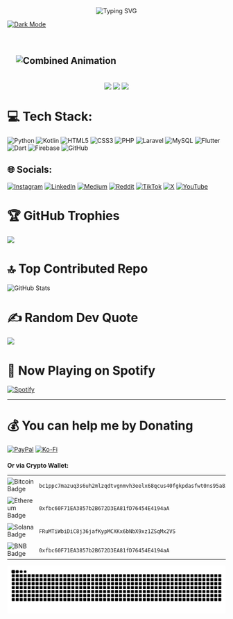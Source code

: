 <div align="center">
  <img src="https://readme-typing-svg.herokuapp.com?font=Fira+Code&size=22&pause=1000&color=F75C7E&center=true&vCenter=true&width=435&lines=Welcome+to+my+GitHub!;I+love+coding+and+learning!;Feel+free+to+explore+my+repos!" alt="Typing SVG" />
</div>

[![Dark Mode](https://img.shields.io/badge/Mode-Dark%20Mode-black?style=for-the-badge)](https://github.com/settings/appearance) 
<div align="center" style="background: url('https://via.placeholder.com/1200x400'); padding: 20px; border-radius: 10px;">
  <h2 align="left">
    <img src="https://readme-typing-svg.herokuapp.com?font=Fira+Code&size=22&pause=1000&color=F75C7E&width=500&lines=My+name+is:+Agus+Miftachul;I+am+Student:+UBHINUS;From:+Malang,+Indonesian" alt="Combined Animation" />
  </h2>
</div>

<div align="center">
  <img style="height: 80px;" src="https://media.giphy.com/media/v1.Y2lkPTc5MGI3NjExNmpvcnprbDB5NDNjMHlsMnRreGhpMnI0bXowYjl0N2t5ZW04dmNxMCZlcD12MV9naWZzX3NlYXJjaCZjdD1n/0lGd2OXXHe4tFhb7Wh/giphy.gif" />
  <img style="height: 160px;" src="https://media.giphy.com/media/M9gbBd9nbDrOTu1Mqx/giphy.gif" />
  <img style="height: 80px;" src="https://media2.giphy.com/media/v1.Y2lkPTc5MGI3NjExOWt2OXRtM3A2cmMxbzU1ODdibm11eWc0MXR3OHRpcDhoZ2NnYm5nbSZlcD12MV9pbnRlcm5hbF9naWZfYnlfaWQmY3Q9Zw/CrFLL3CnRpw5ddlBMm/giphy.gif" />
</div>

# 💻 Tech Stack:
![Python](https://img.shields.io/badge/python-3670A0?style=plastic&logo=python&logoColor=ffdd54) 
![Kotlin](https://img.shields.io/badge/kotlin-%237F52FF.svg?style=plastic&logo=kotlin&logoColor=white) 
![HTML5](https://img.shields.io/badge/html5-%23E34F26.svg?style=plastic&logo=html5&logoColor=white) 
![CSS3](https://img.shields.io/badge/css3-%231572B6.svg?style=plastic&logo=css3&logoColor=white) 
![PHP](https://img.shields.io/badge/php-%23777BB4.svg?style=plastic&logo=php&logoColor=white) 
![Laravel](https://img.shields.io/badge/laravel-%23FF2D20.svg?style=plastic&logo=laravel&logoColor=white) 
![MySQL](https://img.shields.io/badge/mysql-4479A1.svg?style=plastic&logo=mysql&logoColor=white) 
![Flutter](https://img.shields.io/badge/Flutter-02569B?style=plastic&logo=flutter&logoColor=white) 
![Dart](https://img.shields.io/badge/Dart-0175C2?style=plastic&logo=dart&logoColor=white) 
![Firebase](https://img.shields.io/badge/Firebase-FFCA28?style=plastic&logo=firebase&logoColor=white) 
![GitHub](https://img.shields.io/badge/github-%23121011.svg?style=plastic&logo=github&logoColor=white)

## 🌐 Socials:
[![Instagram](https://img.shields.io/badge/Instagram-%23E4405F.svg?logo=Instagram&logoColor=white)](https://instagram.com/_miftachul__) [![LinkedIn](https://img.shields.io/badge/LinkedIn-%230077B5.svg?logo=linkedin&logoColor=white)](https://linkedin.com/in/agus-miftachul-huda) [![Medium](https://img.shields.io/badge/Medium-12100E?logo=medium&logoColor=white)](https://medium.com/@Agusmiftachulhuda) [![Reddit](https://img.shields.io/badge/Reddit-%23FF4500.svg?logo=Reddit&logoColor=white)](https://reddit.com/user/MiftTech) [![TikTok](https://img.shields.io/badge/TikTok-%23000000.svg?logo=TikTok&logoColor=white)](https://tiktok.com/@.miftachul__) [![X](https://img.shields.io/badge/X-black.svg?logo=X&logoColor=white)](https://x.com/Miftachul) [![YouTube](https://img.shields.io/badge/YouTube-%23FF0000.svg?logo=YouTube&logoColor=white)](https://youtube.com/@UCEUw5ovusb-Q6lH9wVlV-Kg)

<div align="left">
  <h1><b>🏆 GitHub Trophies</b></h1>
  
  ![](https://github-profile-trophy.vercel.app/?username=Miftchul&theme=one_dark_pro&no-frame=false&no-bg=true&margin-w=4)
</div>

<div align="left">
  <h1><b>🔝 Top Contributed Repo</b></h1>
  <img src="https://github-readme-stats.vercel.app/api?username=Miftchul&show_icons=true&theme=radical" alt="GitHub Stats" />
</div>

<div align="left">
  <h1><b>✍️ Random Dev Quote</b></h1>
  
  ![](https://quotes-github-readme.vercel.app/api?type=horizontal&theme=radical)
</div>

<div align="left">
  <h1><b>🎵 Now Playing on Spotify</b></h1>
  
  [![Spotify](https://novatorem.vercel.app/api/spotify)](https://open.spotify.com/user/Agusmiftachulhuda)
</div>

---
<div align="left">
  <h1><b>💰 You can help me by Donating</b></h1>
  
  [![PayPal](https://img.shields.io/badge/PayPal-00457C?style=for-the-badge&logo=paypal&logoColor=white)](https://paypal.me/Agus-Miftachul) [![Ko-Fi](https://img.shields.io/badge/Ko--fi-F16061?style=for-the-badge&logo=ko-fi&logoColor=white)](https://ko-fi.com/miftachul)

  <p style="margin-top: 20px;"><b>Or via Crypto Wallet:</b></p>

<table style="border-collapse: collapse; width: auto;">
  <tbody>
    <tr style="vertical-align: middle;">
      <td style="padding: 5px 10px 5px 0;">
        <img src="https://img.shields.io/badge/Bitcoin-F7931A?style=for-the-badge&logo=bitcoin&logoColor=white" alt="Bitcoin Badge"/>
      </td>
      <td style="padding: 5px 0;">
        <code>bc1ppc7mazuq3s6uh2mlzqdtvgnmvh3eelx68qcus40fgkpdasfwt0ns95a83v</code>
      </td>
    </tr>
    <tr style="vertical-align: middle;">
      <td style="padding: 5px 10px 5px 0;">
        <img src="https://img.shields.io/badge/Ethereum-3C3C3D?style=for-the-badge&logo=ethereum&logoColor=white" alt="Ethereum Badge"/>
      </td>
      <td style="padding: 5px 0;">
        <code>0xfbc60F71EA3857b2B672D3EA81fD76454E4194aA</code>
      </td>
    </tr>
    <tr style="vertical-align: middle;">
      <td style="padding: 5px 10px 5px 0;">
        <img src="https://img.shields.io/badge/Solana-9945FF?style=for-the-badge&logo=solana&logoColor=white" alt="Solana Badge"/>
      </td>
      <td style="padding: 5px 0;">
        <code>FRuMTiWbiDiC8j36jafKypMCXKx6bNbX9xz1ZSqMx2VS</code>
      </td>
    </tr>
    <tr style="vertical-align: middle;">
      <td style="padding: 5px 10px 5px 0;">
        <img src="https://img.shields.io/badge/BNB-F0B90B?style=for-the-badge&logo=binance&logoColor=white" alt="BNB Badge"/>
      </td>
      <td style="padding: 5px 0;">
        <code>0xfbc60F71EA3857b2B672D3EA81fD76454E4194aA</code>
      </td>
    </tr>
  </tbody>
</table>
</div>


<img src="https://raw.githubusercontent.com/Miftchul/Miftchul/output/snake.svg" alt="Snake animation" />

###
